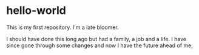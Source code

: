 # hello-world
This is my first repository.  I'm a late bloomer.

I should have done this long ago but had a family, a job and a life.  I have since gone through some changes and now I have the future ahead of me,
